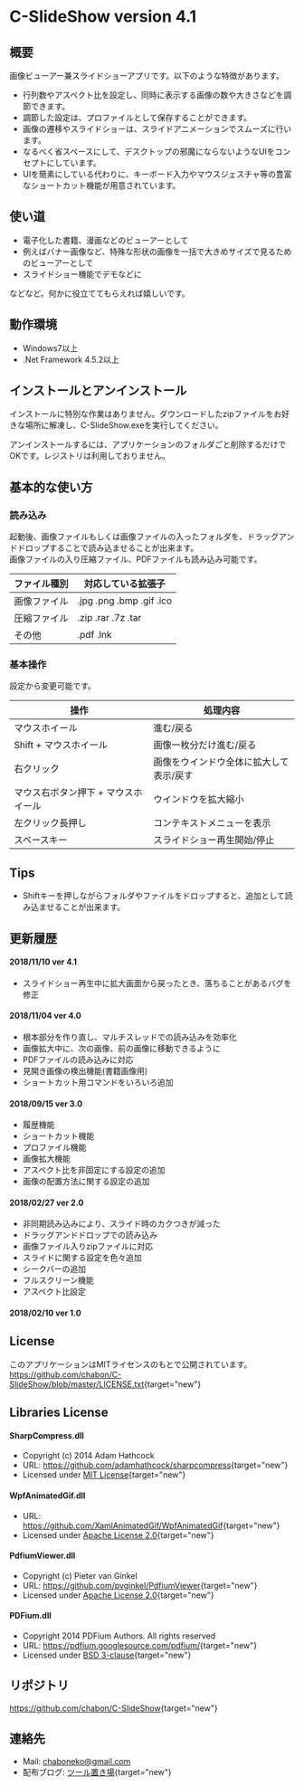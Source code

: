 # C-SlideShow version 4.1


## 概要

画像ビューアー兼スライドショーアプリです。以下のような特徴があります。

* 行列数やアスペクト比を設定し、同時に表示する画像の数や大きさなどを調節できます。
* 調節した設定は、プロファイルとして保存することができます。
* 画像の遷移やスライドショーは、スライドアニメーションでスムーズに行います。
* なるべく省スペースにして、デスクトップの邪魔にならないようなUIをコンセプトにしています。
* UIを簡素にしている代わりに、キーボード入力やマウスジェスチャ等の豊富なショートカット機能が用意されています。


## 使い道

* 電子化した書籍、漫画などのビューアーとして
* 例えばバナー画像など、特殊な形状の画像を一括で大きめサイズで見るためのビューアーとして
* スライドショー機能でデモなどに

などなど。何かに役立ててもらえれば嬉しいです。


## 動作環境

* Windows7以上
* .Net Framework 4.5.2以上


## インストールとアンインストール

インストールに特別な作業はありません。ダウンロードしたzipファイルをお好きな場所に解凍し、C-SlideShow.exeを実行してください。

アンインストールするには、アプリケーションのフォルダごと削除するだけでOKです。レジストリは利用しておりません。


## 基本的な使い方

### 読み込み

起動後、画像ファイルもしくは画像ファイルの入ったフォルダを、ドラッグアンドドロップすることで読み込ませることが出来ます。  
画像ファイルの入り圧縮ファイル、PDFファイルも読み込み可能です。  

ファイル種別    | 対応している拡張子                   
--------------  | ------------------------
画像ファイル    | .jpg .png .bmp .gif .ico
圧縮ファイル    | .zip  .rar  .7z  .tar   
その他          | .pdf .lnk               

### 基本操作

設定から変更可能です。

操作                                    | 処理内容                
--------------------------------------- | ---------------------------------
マウスホイール                          | 進む/戻る               
Shift + マウスホイール                  | 画像一枚分だけ進む/戻る        
右クリック                              | 画像をウインドウ全体に拡大して表示/戻す
マウス右ボタン押下 + マウスホイール　   | ウインドウを拡大縮小          
左クリック長押し                        | コンテキストメニューを表示       
スペースキー                            | スライドショー再生開始/停止      


## Tips

* Shiftキーを押しながらフォルダやファイルをドロップすると、追加として読み込ませることが出来ます。



## 更新履歴

#### 2018/11/10 ver 4.1

* スライドショー再生中に拡大画面から戻ったとき、落ちることがあるバグを修正

#### 2018/11/04 ver 4.0

* 根本部分を作り直し、マルチスレッドでの読み込みを効率化
* 画像拡大中に、次の画像、前の画像に移動できるように
* PDFファイルの読み込みに対応
* 見開き画像の検出機能(書籍画像用)
* ショートカット用コマンドをいろいろ追加

#### 2018/09/15 ver 3.0

* 履歴機能
* ショートカット機能
* プロファイル機能
* 画像拡大機能
* アスペクト比を非固定にする設定の追加
* 画像の配置方法に関する設定の追加

#### 2018/02/27 ver 2.0

* 非同期読み込みにより、スライド時のカクつきが減った
* ドラッグアンドドロップでの読み込み
* 画像ファイル入りzipファイルに対応
* スライドに関する設定を色々追加
* シークバーの追加
* フルスクリーン機能
* アスペクト比設定

#### 2018/02/10 ver 1.0




## License

このアプリケーションはMITライセンスのもとで公開されています。  
<https://github.com/chabon/C-SlideShow/blob/master/LICENSE.txt>{target="new"}


## Libraries License

#### SharpCompress.dll

* Copyright (c) 2014  Adam Hathcock
* URL: <https://github.com/adamhathcock/sharpcompress>{target="new"}
* Licensed under [MIT License](https://github.com/adamhathcock/sharpcompress/blob/master/LICENSE.txt){target="new"}


#### WpfAnimatedGif.dll

* URL: <https://github.com/XamlAnimatedGif/WpfAnimatedGif>{target="new"}
* Licensed under [Apache License 2.0](https://github.com/XamlAnimatedGif/WpfAnimatedGif/blob/master/LICENSE.txt){target="new"}


#### PdfiumViewer.dll

* Copyright (c) Pieter van Ginkel
* URL: <https://github.com/pvginkel/PdfiumViewer>{target="new"}
* Licensed under [Apache License 2.0](https://github.com/pvginkel/PdfiumViewer/blob/master/LICENSE){target="new"}


#### PDFium.dll

* Copyright 2014 PDFium Authors. All rights reserved
* URL: <https://pdfium.googlesource.com/pdfium/>{target="new"}
* Licensed under [BSD 3-clause](https://pdfium.googlesource.com/pdfium/+/master/LICENSE){target="new"}



## リポジトリ

<https://github.com/chabon/C-SlideShow>{target="new"}


## 連絡先

* Mail:  chaboneko@gmail.com                                
* 配布ブログ: [ツール置き場](http://chaboneko.daiwa-hotcom.com/wordpress/?p=691){target="new"}


